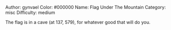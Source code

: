 Author: gynvael
Color: #000000
Name: Flag Under The Mountain
Category: misc
Difficulty: medium

The flag is in a cave (at 137, 579), for whatever good that will do you.
